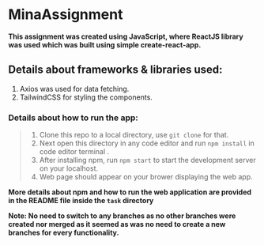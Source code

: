 # MinaAssignment

**This assignment was created using JavaScript, where ReactJS library was used which was built using simple create-react-app.**

## Details about frameworks & libraries used:
<ol>
 <li>Axios was used for data fetching.</li> 
 <li>TailwindCSS for styling the components.</li>
</ol>
  
### Details about how to run the app:

>1. Clone this repo to a local directory, use `git clone` for that.
>2. Next open this directory in any code editor and run `npm install` in code editor terminal .
>3. After installing npm, run `npm start` to start the development server on your localhost.
>4. Web page should appear on your brower displaying the web app.

**More details about npm and how to run the web application are provided in the README file inside the `task` directory**

**Note: No need to switch to any branches as no other branches were created nor merged as it seemed as was no need to create a new branches for every functionality.**

  
